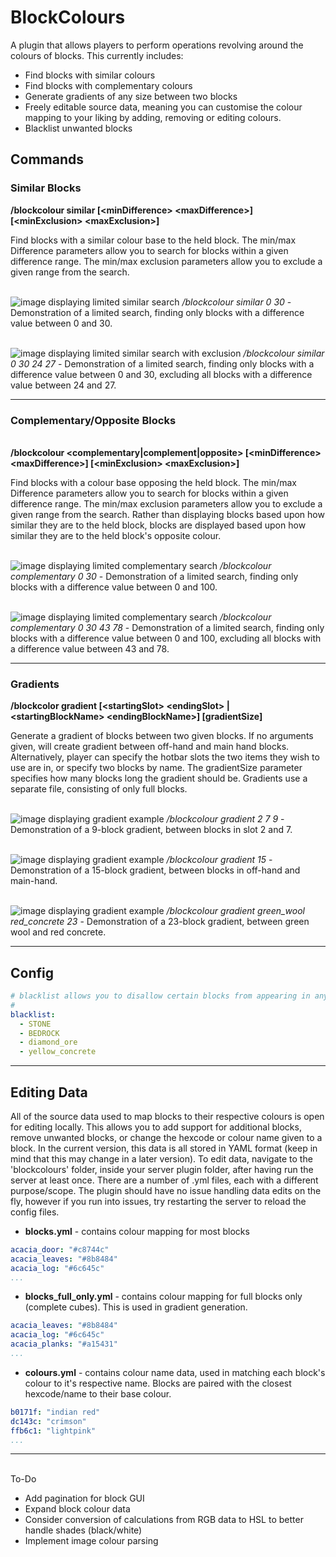 # BlockColours

A plugin that allows players to perform operations revolving around the colours of blocks.
This currently includes:
* Find blocks with similar colours
* Find blocks with complementary colours
* Generate gradients of any size between two blocks
* Freely editable source data, meaning you can customise the colour mapping to your liking by adding, removing or editing colours.
* Blacklist unwanted blocks


## Commands
### Similar Blocks
**/blockcolour similar [\<minDifference> \<maxDifference>] [\<minExclusion> \<maxExclusion>]** 

Find blocks with a similar colour base to the held block. The min/max Difference parameters allow you to search for blocks within a given difference range. The min/max exclusion parameters allow you to exclude a given range from the search.

\
![image displaying limited similar search](https://i.imgur.com/AF9r43q.png)
*/blockcolour similar 0 30* - Demonstration of a limited search, finding only blocks with a difference value between 0 and 30.


\
![image displaying limited similar search with exclusion](https://i.imgur.com/NnNP3T4.png)
*/blockcolour similar 0 30 24 27* - Demonstration of a limited search, finding only blocks with a difference value between 0 and 30, excluding all blocks with a difference value between 24 and 27.



---

### Complementary/Opposite Blocks
\
**/blockcolour <complementary|complement|opposite> [\<minDifference> \<maxDifference>] [\<minExclusion> \<maxExclusion>]** 

Find blocks with a colour base opposing the held block. The min/max Difference parameters allow you to search for blocks within a given difference range. The min/max exclusion parameters allow you to exclude a given range from the search.
Rather than displaying blocks based upon how similar they are to the held block, blocks are displayed based upon how similar they are to the held block's opposite colour.

\
![image displaying limited complementary search](https://i.imgur.com/fM1UPxN.png)
*/blockcolour complementary 0 30* - Demonstration of a limited search, finding only blocks with a difference value between 0 and 100.

\
![image displaying limited complementary search](https://i.imgur.com/CJsH94Z.png)
*/blockcolour complementary 0 30 43 78* - Demonstration of a limited search, finding only blocks with a difference value between 0 and 100, excluding all blocks with a difference value between 43 and 78.

---

### Gradients
**/blockcolor gradient [\<startingSlot> \<endingSlot> | \<startingBlockName> \<endingBlockName>] [gradientSize]**

Generate a gradient of blocks between two given blocks. If no arguments given, will create gradient between off-hand and main hand blocks. Alternatively, player can specify the hotbar slots the two items they wish to use are in, or specify two blocks by name. The gradientSize parameter specifies how many blocks long the gradient should be. Gradients use a separate file, consisting of only full blocks.

\
![image displaying gradient example](https://i.imgur.com/rMrlobo.png)
*/blockcolour gradient 2 7 9* - Demonstration of a 9-block gradient, between blocks in slot 2 and 7.

\
![image displaying gradient example](https://i.imgur.com/QYwAtgC.png)
*/blockcolour gradient 15* - Demonstration of a 15-block gradient, between blocks in off-hand and main-hand.

\
![image displaying gradient example](https://i.imgur.com/gnRRVQq.png)
*/blockcolour gradient green_wool red_concrete 23* - Demonstration of a 23-block gradient, between green wool and red concrete.

---
## Config

```yaml
# blacklist allows you to disallow certain blocks from appearing in any GUI
# 
blacklist:
  - STONE
  - BEDROCK
  - diamond_ore
  - yellow_concrete
  ```

---
## Editing Data
All of the source data used to map blocks to their respective colours is open for editing locally. This allows you to add support for additional blocks, remove unwanted blocks, or change the hexcode or colour name given to a block. In the current version, this data is all stored in YAML format (keep in mind that this may change in a later version).
To edit data, navigate to the 'blockcolours' folder, inside your server plugin folder, after having run the server at least once. There are a number of .yml files, each with a different purpose/scope. The plugin should have no issue handling data edits on the fly, however if you run into issues, try restarting the server to reload the config files.
* **blocks.yml** - contains colour mapping for most blocks
```yaml
acacia_door: "#c8744c"
acacia_leaves: "#8b8484"
acacia_log: "#6c645c"
...
```
* **blocks_full_only.yml** - contains colour mapping for full blocks only (complete cubes). This is used in gradient generation.
```yaml
acacia_leaves: "#8b8484"
acacia_log: "#6c645c"
acacia_planks: "#a15431"
...
```
* **colours.yml** - contains colour name data, used in matching each block's colour to it's respective name. Blocks are paired with the closest hexcode/name to their base colour.
```yaml
b0171f: "indian red"
dc143c: "crimson"
ffb6c1: "lightpink"
...
```
---
\
To-Do
* Add pagination for block GUI
* Expand block colour data
* Consider conversion of calculations from RGB data to HSL to better handle shades (black/white)
* Implement image colour parsing
